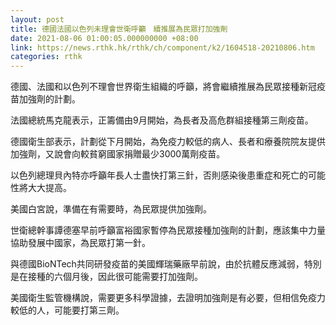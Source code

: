 ```yaml
---
layout: post
title: 德國法國以色列未理會世衛呼籲　續推展為民眾打加強劑
date: 2021-08-06 01:00:05.000000000 +08:00
link: https://news.rthk.hk/rthk/ch/component/k2/1604518-20210806.htm
categories: rthk
---
```


德國、法國和以色列不理會世界衛生組織的呼籲，將會繼續推展為民眾接種新冠疫苗加強劑的計劃。

法國總統馬克龍表示，正籌備由9月開始，為長者及高危群組接種第三劑疫苗。

德國衛生部表示，計劃從下月開始，為免疫力較低的病人、長者和療養院院友提供加強劑，又說會向較貧窮國家捐贈最少3000萬劑疫苗。

以色列總理貝內特亦呼籲年長人士盡快打第三針，否則感染後患重症和死亡的可能性將大大提高。

美國白宮說，準備在有需要時，為民眾提供加強劑。

世衛總幹事譚德塞早前呼籲富裕國家暫停為民眾接種加強劑的計劃，應該集中力量協助發展中國家，為民眾打第一針。

與德國BioNTech共同研發疫苗的美國輝瑞藥廠早前說，由於抗體反應減弱，特別是在接種的六個月後，因此很可能需要打加強劑。

美國衛生監管機構說，需要更多科學證據，去證明加強劑是有必要，但相信免疫力較低的人，可能要打第三劑。
